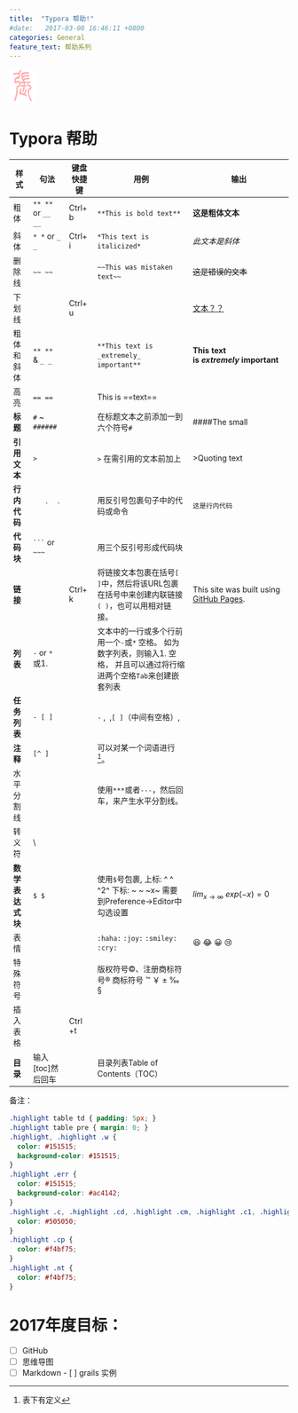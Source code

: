 ```yaml
---
title:  "Typora 帮助!"
#date:   2017-03-08 16:46:11 +0800
categories: General
feature_text: 帮助系列
---
```


![2](/assets/images/2.gif)

# Typora 帮助

| 样式         | 句法                  | 键盘快捷键   | 用例                                       | 输出                                       |
| ---------- | ------------------- | ------- | ---------------------------------------- | ---------------------------------------- |
| 粗体         | `** **`  or `__ __` | Ctrl+ b | `**This is bold text**`                  | **这是粗体文本**                               |
| 斜体         | `* *` or `_ _`      | Ctrl+ i | `*This text is italicized*`              | *此文本是斜体*                                 |
| 删除线        | `~~ ~~`             |         | `~~This was mistaken text~~`             | ~~这是错误的文本~~                              |
| 下划线        |                     | Ctrl+ u |                                          | <u>文本？？</u>                              |
| 粗体和斜体      | `** **`  & `_ _`    |         | `**This text is _extremely_ important**` | **This text is _extremely_ important**   |
| 高亮         | `== ==`             |         | This is ==text==                         |                                          |
| **标题**     | `#` ~ `######`      |         | 在标题文本之前添加一到六个符号`#`                       | ####The small                            |
| **引用文本**   | `>`                 |         | `>` 在需引用的文本前加上                           | >Quoting text                            |
| **行内代码**   | ``    `  ` ``       |         | 用反引号包裹句子中的代码或命令                          | `这是行内代码`                                 |
| **代码块**    | ` ``` ` or ` ~~~ `  |         | 用三个反引号形成代码块                              |                                          |
| **链接**     |                     | Ctrl+ k | 将链接文本包裹在括号`[ ]`中，然后将该URL包裹在括号中来创建内联链接`( )`，也可以用相对链接。 | This site was built using [GitHub Pages](https://pages.github.com/). |
| **列表**     | `-` or `*` 或1.      |         | 文本中的一行或多个行前用一个`-`或`*`  空格。 如为数字列表，则输入1. 空格， 并且可以通过将行缩进两个空格`Tab`来创建嵌套列表 |                                          |
| **任务列表**   | `- [ ] `            |         | `-` ,` `,`[ ]`（中间有空格）, ` `               |                                          |
| **注释**     | `[^ ]`              |         | 可以对某一个词语进行[^zzz]。                        |                                          |
| 水平分割线      |                     |         | 使用`***`或者`---`，然后回车，来产生水平分割线。            |                                          |
| 转义符        | \                   |         |                                          |                                          |
| **数学表达式块** | `$ $`               |         | 使用`$`号包裹, 上标: ^ ^    ^2^    下标:  ~ ~     ~x~  需要到Preference->Editor中勾选设置 | $lim_{x \to \infty} \ exp(-x)=0$         |
| 表情         |                     |         | `:haha:` `:joy:` `:smiley:`  `:cry:`     | 😆 😂 😀 :cry:                           |
| 特殊符号       |                     |         | 版权符号©、注册商标符号®   商标符号 ™   ￥  ±  ‰   §     |                                          |
| 插入表格       |                     | Ctrl +t |                                          |                                          |
| **目录**     | 输入[toc]然后回车         |         | 目录列表Table of Contents（TOC）               |                                          |

备注：

[^zzz]: 表下有定义

```scss
.highlight table td { padding: 5px; }
.highlight table pre { margin: 0; }
.highlight, .highlight .w {
  color: #151515;
  background-color: #151515;
}
.highlight .err {
  color: #151515;
  background-color: #ac4142;
}
.highlight .c, .highlight .cd, .highlight .cm, .highlight .c1, .highlight .cs {
  color: #505050;
}
.highlight .cp {
  color: #f4bf75;
}
.highlight .nt {
  color: #f4bf75;
}
```





# 2017年度目标：

- [ ] GitHub
- [ ] 思维导图
- [ ] Markdown
      - [ ] grails  实例
